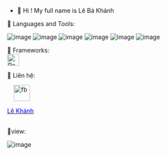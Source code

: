 
- 👋 Hi ! My full name is Lê Bá Khánh

🚀 Languages and Tools:

![image](https://user-images.githubusercontent.com/65387242/159687076-87e6602f-2939-4786-b248-60194f5752c1.png) 
![image](https://user-images.githubusercontent.com/65387242/159687117-35f6ddd1-9b72-4df0-835d-e9a453ce3fb3.png)
![image](https://user-images.githubusercontent.com/65387242/159687135-be0cd00f-16c3-4581-af6a-ee5a227f208b.png)
![image](https://user-images.githubusercontent.com/65387242/159687154-63322a93-cd0a-4282-b3d4-31828c9c7196.png)
![image](https://user-images.githubusercontent.com/65387242/159687168-02a5f104-4299-4b5f-bd7f-0cfbca3c3377.png)
![image](https://camo.githubusercontent.com/bade1a981ea28e4692609fb96b97c36f880e3089de921988ff379b690498ad3a/68747470733a2f2f696d672e69636f6e73382e636f6d2f6e6f6c616e2f36342f6a6176612d636f666665652d6375702d6c6f676f2e706e67)

🚀 Frameworks:<br/>
<a href="https://reactjs.org/" title="React" rel="nofollow">
       <img src="https://github.com/get-icon/geticon/raw/master/icons/react.svg" alt="React" width="28px" height="28px" style="max-width: 100%;">
</a>

👋 Liên hệ: <br/>

<a href="https://www.facebook.com/Leebask.KP/" title="Facebook" rel="nofollow">
       <img src="https://upload.wikimedia.org/wikipedia/commons/thumb/1/16/Facebook-icon-1.png/600px-Facebook-icon-1.png" alt="fb" width="38px" height="38px" style="max-width: 100%; padding-left:15px;">
       <p style="color: blue">Lê Khánh</p>
</a>
<br/>
👀view:

![image](https://user-images.githubusercontent.com/65387242/159687925-1dfe54d3-0bae-4c73-8428-e56599908285.png)





